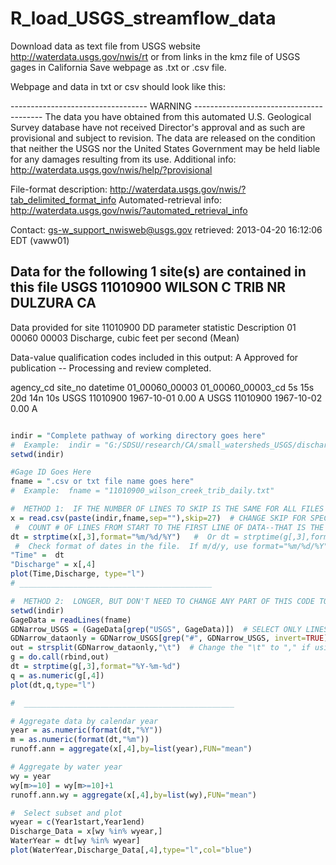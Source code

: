 # R_load_USGS_streamflow_data

Download data as text file from USGS website
http://waterdata.usgs.gov/nwis/rt
or from links in the kmz file of USGS gages in California
Save webpage as .txt or .csv file.

Webpage and data in txt or csv should look like this:

 ---------------------------------- WARNING ----------------------------------------
 The data you have obtained from this automated U.S. Geological Survey database
 have not received Director's approval and as such are provisional and subject to
 revision.  The data are released on the condition that neither the USGS nor the
 United States Government may be held liable for any damages resulting from its use.
 Additional info: http://waterdata.usgs.gov/nwis/help/?provisional

 File-format description:  http://waterdata.usgs.gov/nwis/?tab_delimited_format_info
 Automated-retrieval info: http://waterdata.usgs.gov/nwis/?automated_retrieval_info

 Contact:   gs-w_support_nwisweb@usgs.gov
 retrieved: 2013-04-20 16:12:06 EDT       (vaww01)

 Data for the following 1 site(s) are contained in this file
    USGS 11010900 WILSON C TRIB NR DULZURA CA
 -----------------------------------------------------------------------------------

 Data provided for site 11010900
    DD parameter statistic   Description
    01   00060     00003     Discharge, cubic feet per second (Mean)

 Data-value qualification codes included in this output: 
     A  Approved for publication -- Processing and review completed. 
     
agency_cd  site_no	datetime	01_00060_00003	01_00060_00003_cd
5s	15s	20d	14n	10s
USGS	11010900	1967-10-01	0.00	A
USGS	11010900	1967-10-02	0.00	A

 ```R

indir = "Complete pathway of working directory goes here"
#  Example:  indir = "G:/SDSU/research/CA/small_watersheds_USGS/discharge_data/daily/"
setwd(indir)

#Gage ID Goes Here
fname = ".csv or txt file name goes here"
#  Example:  fname = "11010900_wilson_creek_trib_daily.txt"

#  METHOD 1:  IF THE NUMBER OF LINES TO SKIP IS THE SAME FOR ALL FILES
x = read.csv(paste(indir,fname,sep=""),skip=27)  # CHANGE SKIP FOR SPECIFIC CVS FILE
  #  COUNT # OF LINES FROM START TO THE FIRST LINE OF DATA--THAT IS THE NUMBER FOR SKIP = XX
dt = strptime(x[,3],format="%m/%d/%Y")   #  Or dt = strptime(g[,3],format="%Y-%m-%d")
  #  Check format of dates in the file.  If m/d/y, use format="%m/%d/%Y".  If y-m-d, use format="%Y-%m-%d"
"Time" =  dt
"Discharge" = x[,4]  
plot(Time,Discharge, type="l")
# ___________________________________________

#  METHOD 2:  LONGER, BUT DON'T NEED TO CHANGE ANY PART OF THIS CODE TO READ DATA PROPERLY
setwd(indir)
GageData = readLines(fname) 
GDNarrow_USGS = (GageData[grep("USGS", GageData)])  # SELECT ONLY LINES WITH "USGS" IN THEM
GDNarrow_dataonly = GDNarrow_USGS[grep("#", GDNarrow_USGS, invert=TRUE)]  # UNSELECT COMMENT LINES
out = strsplit(GDNarrow_dataonly,"\t")  # Change the "\t" to "," if using comma delimited file
g = do.call(rbind,out)
dt = strptime(g[,3],format="%Y-%m-%d")
q = as.numeric(g[,4])
plot(dt,q,type="l") 

#  _______________________________________________

# Aggregate data by calendar year
year = as.numeric(format(dt,"%Y"))
m = as.numeric(format(dt,"%m"))
runoff.ann = aggregate(x[,4],by=list(year),FUN="mean")

# Aggregate by water year
wy = year
wy[m>=10] = wy[m>=10]+1
runoff.ann.wy = aggregate(x[,4],by=list(wy),FUN="mean")

#  Select subset and plot
wyear = c(Year1start,Year1end)
Discharge_Data = x[wy %in% wyear,]
WaterYear = dt[wy %in% wyear]
plot(WaterYear,Discharge_Data[,4],type="l",col="blue") 
